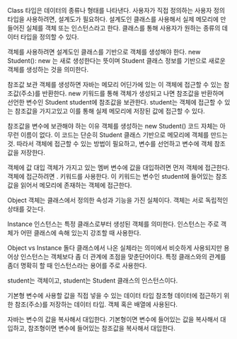 Class
타입은 데이터의 종류나 형태를 나타낸다.
사용자가 직접 정의하는 사용자 정의 타입을 사용하려면,
설계도가 필요하다. 
설계도인 클래스를 사용해서 실제 메모리에 만들어진 실체를 객체 또는 인스턴스라고 한다.
클래스를 통해 사용자가 원하는 종류의 데이터 타입을 정의할 수 있다.

 객체를 사용하려면 설계도인 클래스를 기반으로 객체를 생성해야 한다.
 new Student(): new 는 새로 생성한다는 뜻이며 Student 클래스 정보를 기반으로 새로운 객체를 생성하는 것을 의미한다.

 참조값 보관
 객체를 생성하면 자바는 메모리 어딘가에 있는 이 객체에 접근할 수 있는 참조값(주소)를 반환한다.
 new 키워드를 통해 객체가 생성되고 나면 참조값을 반환하며 선언한 변수인 Student student에 참조값을 보관한다.
 student는 객체에 접근할 수 있는 참조값을 가지고있고 이를 통해 실제 메모리에 저장된 값에 접근할 수 있다.

 참조값을 변수에 보관해야 하는 이유
 객체를 생성하는 new Student() 코드 자체는 아무런 이름이 없다. 이 코드는 단순히 Student 클래스 기반으로 메모리에 객체를 만드는 것. 따라서 객체에 접근할 수 있는 방법이 필요하고, 변수를 선언하고 변수에 객체 참조값을 저장한다.

 객체에 값 대입
 객체가 가지고 있는 멤버 변수에 값을 대입하려면 먼저 객체에 접근한다.
 객체에 접근하려면 . 키워드를 사용한다. 이 키워드는 변수인 student에 들어있는 참조값을 읽어서 메모리에 존재하는 객체에 접근한다.

Object
객체는 클래스에서 정의한 속성과 기능을 가진 실체이다. 객체는 서로 독립적인 상태를 갖는다.

Instance
인스턴스는 특정 클래스로부터 생성된 객체를 의미한다. 인스턴스는 주로 객체가 어떤 클래스에 속해 있는지 강조할 때 사용한다.

Object vs Instance
돌다 클래스에서 나온 실체라는 의미에서 비슷하게 사용되지만 용어상 인스턴스는 객체보다 좀 더 관계에 초점을 맞춘단어이다. 특정 클래스와의 관계를 좀더 명확히 할 때 인스턴스라는 용어를 주로 사용한다.

student는 객체이고, student는 Student 클래스의 인스턴스이다.


기본형
변수에 사용할 값을 직접 넣을 수 있는 데이터 타입
참조형
데이터에 접근하기 위한 참조(주소)를 저장하는 데이터 타입. 객체 혹은 배열에 사용된다.

자바는 변수의 값을 복사해서 대입한다.
기본형이면 변수에 들어있는 값을 복사해서 대입하고, 참조형이면 변수에 들어있는 참조값을 복사해서 대입한다.